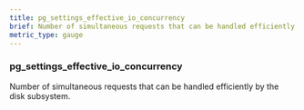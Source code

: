 ```yaml
---
title: pg_settings_effective_io_concurrency
brief: Number of simultaneous requests that can be handled efficiently by the disk subsystem.
metric_type: gauge
---
```

### pg_settings_effective_io_concurrency

Number of simultaneous requests that can be handled efficiently by the disk subsystem.